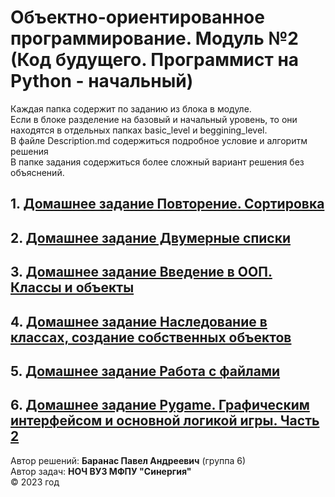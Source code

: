 # Объектно-ориентированное программирование. Модуль №2 (Код будущего. Программист на Python - начальный)
Каждая папка содержит по заданию из блока в модуле. <br>
Если в блоке разделение на базовый и начальный уровень, то они находятся в отдельных папках basic_level и beggining_level. <br>
В файле Description.md содержиться подробное условие и алгоритм решения <br> 
В папке задания содержиться более сложный вариант решения без объяснений.
## 1. [Домашнее задание Повторение. Сортировка]()
## 2. [Домашнее задание Двумерные списки]()
## 3. [Домашнее задание Введение в ООП. Классы и объекты]()
## 4. [Домашнее задание Наследование в классах, создание собственных объектов]()
## 5. [Домашнее задание Работа с файлами]()
## 6. [Домашнее задание Pygame. Графическим интерфейсом и основной логикой игры. Часть 2]()
Автор решений: **Баранас Павел Андреевич** (группа 6) <br>
Автор задач: **НОЧ ВУЗ МФПУ "Синергия"** <br>
©️ 2023 год
